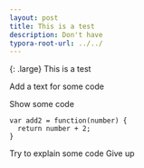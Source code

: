 ```yaml
---
layout: post
title: This is a test
description: Don't have
typora-root-url: ../../
---
```

{: .large}
This is a test

Add a text for some code

Show some code
```
var add2 = function(number) {
  return number + 2;
}
```
Try to explain some code
Give up
